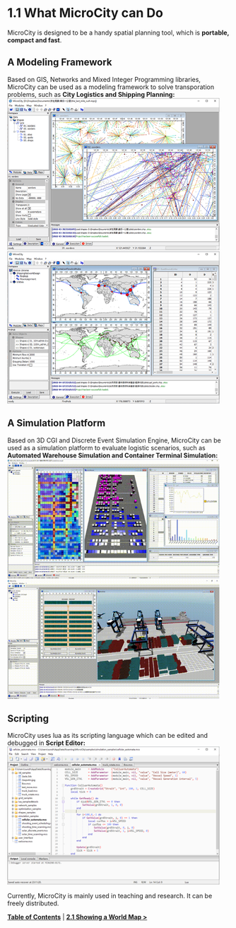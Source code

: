 # 1.1 What MicroCity can Do
MicroCity is designed to be a handy spatial planning tool, which is **portable, compact and fast**.
## A Modeling Framework
Based on GIS, Networks and Mixed Integer Programming libraries, MicroCity can be used as a modeling framework to solve transporation problems, such as **City Logistics and Shipping Planning:**<br/>
<img src="imgs/city_logistics.png" width="480" height="344"> <img src="imgs/shipping_planning.png" width="480" height="344"><br/>
## A Simulation Platform
Based on 3D CGI and Discrete Event Simulation Engine, MicroCity can be used as a simulation platform to evaluate logistic scenarios, such as **Automated Warehouse Simulation and Container Terminal Simulation:**<br/>
<img src="imgs/warehouse_simulation.gif" width="480" height="270"> <img src="imgs/terminal_simulation.gif" width="480" height="270"><br/>
## Scripting
MicroCity uses lua as its scripting language which can be edited and debugged in **Script Editor:**<br/>
<img src="imgs/script_editor.png" width="480" height="312"><br/>

Currently, MicroCity is mainly used in teaching and research. It can be freely distributed.<br/>

[**Table of Contents**](.) | [**2.1 Showing a World Map >**](2.1_showing_a_world_map.md)
